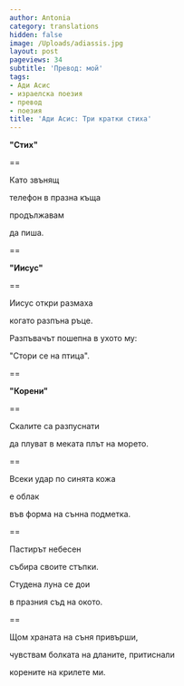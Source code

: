 ```yaml
---
author: Antonia
category: translations
hidden: false
image: /Uploads/adiassis.jpg
layout: post
pageviews: 34
subtitle: 'Превод: мой'
tags:
- Ади Асис
- израелска поезия
- превод
- поезия
title: 'Ади Асис: Три кратки стиха'
---
```


**"Стих"**

\==

Като звънящ

телефон в празна къща

продължавам

да пиша.

\==

**"Иисус"**

\==

Иисус откри размаха

когато разпъна ръце.

Разпъвачът пошепна в ухото му:

"Стори се на птица".

\==

**"Корени"**

\==

Скалите са разпуснати

да плуват в меката плът на морето.

\==

Всеки удар по синята кожа

е облак

във форма на сънна подметка.

\==

Пастирът небесен

събира своите стъпки.

Студена луна се дои

в празния съд на окото.

\==

Щом храната на съня привърши,

чувствам болката на дланите, притиснали

корените на крилете ми.